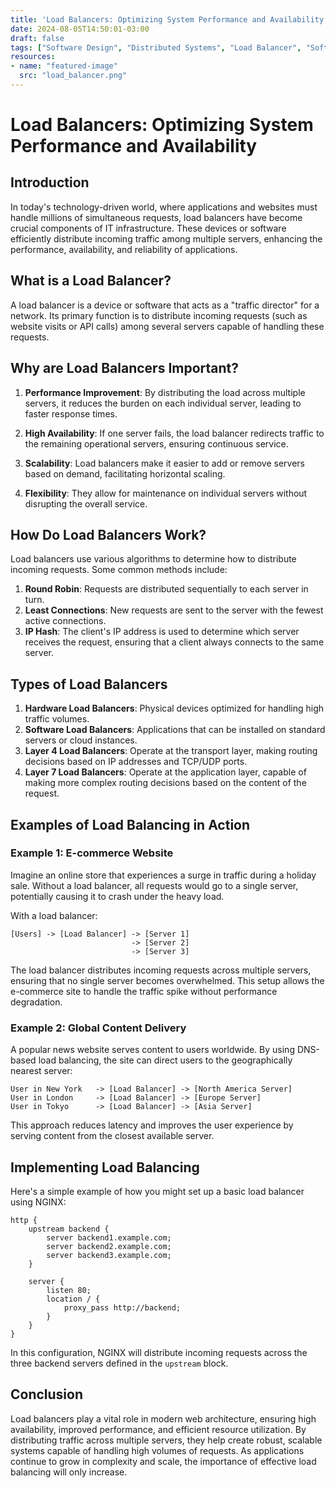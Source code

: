 ```yaml
---
title: 'Load Balancers: Optimizing System Performance and Availability'
date: 2024-08-05T14:50:01-03:00
draft: false
tags: ["Software Design", "Distributed Systems", "Load Balancer", "Software Architecture", "High Availability"]
resources:
- name: "featured-image"
  src: "load_balancer.png"
---
```


# Load Balancers: Optimizing System Performance and Availability

## Introduction

In today's technology-driven world, where applications and websites must handle millions of simultaneous requests, load balancers have become crucial components of IT infrastructure. These devices or software efficiently distribute incoming traffic among multiple servers, enhancing the performance, availability, and reliability of applications.

## What is a Load Balancer?

A load balancer is a device or software that acts as a "traffic director" for a network. Its primary function is to distribute incoming requests (such as website visits or API calls) among several servers capable of handling these requests.

## Why are Load Balancers Important?

1. **Performance Improvement**: By distributing the load across multiple servers, it reduces the burden on each individual server, leading to faster response times.

2. **High Availability**: If one server fails, the load balancer redirects traffic to the remaining operational servers, ensuring continuous service.

3. **Scalability**: Load balancers make it easier to add or remove servers based on demand, facilitating horizontal scaling.

4. **Flexibility**: They allow for maintenance on individual servers without disrupting the overall service.

## How Do Load Balancers Work?

Load balancers use various algorithms to determine how to distribute incoming requests. Some common methods include:

1. **Round Robin**: Requests are distributed sequentially to each server in turn.
2. **Least Connections**: New requests are sent to the server with the fewest active connections.
3. **IP Hash**: The client's IP address is used to determine which server receives the request, ensuring that a client always connects to the same server.

## Types of Load Balancers

1. **Hardware Load Balancers**: Physical devices optimized for handling high traffic volumes.
2. **Software Load Balancers**: Applications that can be installed on standard servers or cloud instances.
3. **Layer 4 Load Balancers**: Operate at the transport layer, making routing decisions based on IP addresses and TCP/UDP ports.
4. **Layer 7 Load Balancers**: Operate at the application layer, capable of making more complex routing decisions based on the content of the request.

## Examples of Load Balancing in Action

### Example 1: E-commerce Website

Imagine an online store that experiences a surge in traffic during a holiday sale. Without a load balancer, all requests would go to a single server, potentially causing it to crash under the heavy load.

With a load balancer:

```
[Users] -> [Load Balancer] -> [Server 1]
                           -> [Server 2]
                           -> [Server 3]
```

The load balancer distributes incoming requests across multiple servers, ensuring that no single server becomes overwhelmed. This setup allows the e-commerce site to handle the traffic spike without performance degradation.

### Example 2: Global Content Delivery

A popular news website serves content to users worldwide. By using DNS-based load balancing, the site can direct users to the geographically nearest server:

```
User in New York   -> [Load Balancer] -> [North America Server]
User in London     -> [Load Balancer] -> [Europe Server]
User in Tokyo      -> [Load Balancer] -> [Asia Server]
```

This approach reduces latency and improves the user experience by serving content from the closest available server.

## Implementing Load Balancing

Here's a simple example of how you might set up a basic load balancer using NGINX:

```nginx
http {
    upstream backend {
        server backend1.example.com;
        server backend2.example.com;
        server backend3.example.com;
    }

    server {
        listen 80;
        location / {
            proxy_pass http://backend;
        }
    }
}
```

In this configuration, NGINX will distribute incoming requests across the three backend servers defined in the `upstream` block.

## Conclusion

Load balancers play a vital role in modern web architecture, ensuring high availability, improved performance, and efficient resource utilization. By distributing traffic across multiple servers, they help create robust, scalable systems capable of handling high volumes of requests. As applications continue to grow in complexity and scale, the importance of effective load balancing will only increase.